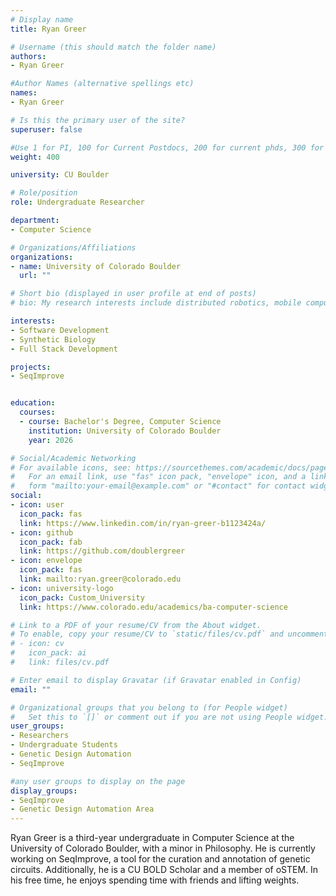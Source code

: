 ```yaml
---
# Display name
title: Ryan Greer

# Username (this should match the folder name)
authors:
- Ryan Greer

#Author Names (alternative spellings etc)
names:
- Ryan Greer

# Is this the primary user of the site?
superuser: false

#Use 1 for PI, 100 for Current Postdocs, 200 for current phds, 300 for current masters, 400 for current undergrads, 800 for alum postdocs, 810 for alum phds, 820 for alum masters, and 830 for alum undergrads, 900 for tools, 1000 for projects
weight: 400

university: CU Boulder

# Role/position
role: Undergraduate Researcher

department:
- Computer Science

# Organizations/Affiliations
organizations:
- name: University of Colorado Boulder
  url: ""

# Short bio (displayed in user profile at end of posts)
# bio: My research interests include distributed robotics, mobile computing and programmable matter.

interests:
- Software Development
- Synthetic Biology 
- Full Stack Development

projects:
- SeqImprove


education:
  courses:
  - course: Bachelor's Degree, Computer Science
    institution: University of Colorado Boulder
    year: 2026

# Social/Academic Networking
# For available icons, see: https://sourcethemes.com/academic/docs/page-builder/#icons
#   For an email link, use "fas" icon pack, "envelope" icon, and a link in the
#   form "mailto:your-email@example.com" or "#contact" for contact widget.
social:
- icon: user
  icon_pack: fas
  link: https://www.linkedin.com/in/ryan-greer-b1123424a/
- icon: github
  icon_pack: fab
  link: https://github.com/doublergreer
- icon: envelope
  icon_pack: fas
  link: mailto:ryan.greer@colorado.edu 
- icon: university-logo
  icon_pack: Custom_University
  link: https://www.colorado.edu/academics/ba-computer-science

# Link to a PDF of your resume/CV from the About widget.
# To enable, copy your resume/CV to `static/files/cv.pdf` and uncomment the lines below.
# - icon: cv
#   icon_pack: ai
#   link: files/cv.pdf

# Enter email to display Gravatar (if Gravatar enabled in Config)
email: ""

# Organizational groups that you belong to (for People widget)
#   Set this to `[]` or comment out if you are not using People widget.
user_groups:
- Researchers
- Undergraduate Students
- Genetic Design Automation
- SeqImprove

#any user groups to display on the page
display_groups:
- SeqImprove
- Genetic Design Automation Area
---
```

Ryan Greer is a third-year undergraduate in Computer Science at the University of Colorado Boulder, with a minor in Philosophy. He is currently working on SeqImprove, a tool for the curation and annotation of genetic circuits. Additionally, he is a CU BOLD Scholar and a member of oSTEM. In his free time, he enjoys spending time with friends and lifting weights.
